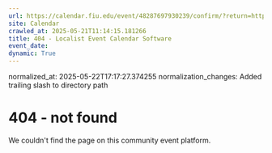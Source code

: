 ```yaml
---
url: https://calendar.fiu.edu/event/48287697930239/confirm/?return=https%3A%2F%2Fcalendar.fiu.edu%2Fevent%2Fsummer-b-classes-start
site: Calendar
crawled_at: 2025-05-21T11:14:15.181266
title: 404 - Localist Event Calendar Software
event_date: 
dynamic: True
---
```

normalized_at: 2025-05-22T17:17:27.374255
normalization_changes: Added trailing slash to directory path

# 404 - not found
We couldn't find the page on this community event platform.
